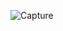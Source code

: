 ![Capture](https://github.com/ddxbugs/lisa-simpson-html/assets/63527442/4f410ca3-27dd-4afd-a136-883b4ddeac04)
